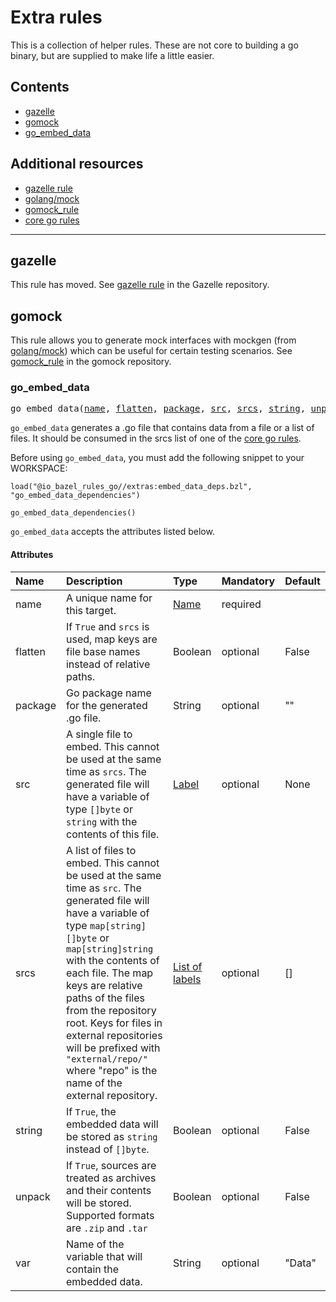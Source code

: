<!-- Generated with Stardoc: http://skydoc.bazel.build -->


  [gazelle rule]: https://github.com/bazelbuild/bazel-gazelle#bazel-rule
  [golang/mock]: https://github.com/golang/mock
  [gomock_rule]: https://github.com/jmhodges/bazel_gomock
  [core go rules]: core.md

# Extra rules

This is a collection of helper rules. These are not core to building a go binary, but are supplied
to make life a little easier.

## Contents
- [gazelle](#gazelle)
- [gomock](#gomock)
- [go_embed_data](#go_embed_data)

## Additional resources
- [gazelle rule]
- [golang/mock]
- [gomock_rule]
- [core go rules]

------------------------------------------------------------------------

gazelle
-------

This rule has moved. See [gazelle rule] in the Gazelle repository.

gomock
------

This rule allows you to generate mock interfaces with mockgen (from [golang/mock]) which can be useful for certain testing scenarios. See [gomock_rule] in the gomock repository.





<a id="#go_embed_data"></a>

### go_embed_data

<pre>
go_embed_data(<a href="#go_embed_data-name">name</a>, <a href="#go_embed_data-flatten">flatten</a>, <a href="#go_embed_data-package">package</a>, <a href="#go_embed_data-src">src</a>, <a href="#go_embed_data-srcs">srcs</a>, <a href="#go_embed_data-string">string</a>, <a href="#go_embed_data-unpack">unpack</a>, <a href="#go_embed_data-var">var</a>)
</pre>

`go_embed_data` generates a .go file that contains data from a file or a
list of files. It should be consumed in the srcs list of one of the
[core go rules].

Before using `go_embed_data`, you must add the following snippet to your
WORKSPACE:

``` bzl
load("@io_bazel_rules_go//extras:embed_data_deps.bzl", "go_embed_data_dependencies")

go_embed_data_dependencies()
```

`go_embed_data` accepts the attributes listed below.


#### **Attributes**


| Name  | Description | Type | Mandatory | Default |
| :------------- | :------------- | :------------- | :------------- | :------------- |
| <a id="go_embed_data-name"></a>name |  A unique name for this target.   | <a href="https://bazel.build/docs/build-ref.html#name">Name</a> | required |  |
| <a id="go_embed_data-flatten"></a>flatten |  If <code>True</code> and <code>srcs</code> is used, map keys are file base names instead of relative paths.   | Boolean | optional | False |
| <a id="go_embed_data-package"></a>package |  Go package name for the generated .go file.   | String | optional | "" |
| <a id="go_embed_data-src"></a>src |  A single file to embed. This cannot be used at the same time as <code>srcs</code>.             The generated file will have a variable of type <code>[]byte</code> or <code>string</code> with the contents of this file.   | <a href="https://bazel.build/docs/build-ref.html#labels">Label</a> | optional | None |
| <a id="go_embed_data-srcs"></a>srcs |  A list of files to embed. This cannot be used at the same time as <code>src</code>.             The generated file will have a variable of type <code>map[string][]byte</code> or <code>map[string]string</code> with the contents             of each file. The map keys are relative paths of the files from the repository root. Keys for files in external             repositories will be prefixed with <code>"external/repo/"</code> where "repo" is the name of the external repository.   | <a href="https://bazel.build/docs/build-ref.html#labels">List of labels</a> | optional | [] |
| <a id="go_embed_data-string"></a>string |  If <code>True</code>, the embedded data will be stored as <code>string</code> instead of <code>[]byte</code>.   | Boolean | optional | False |
| <a id="go_embed_data-unpack"></a>unpack |  If <code>True</code>, sources are treated as archives and their contents will be stored. Supported formats are <code>.zip</code> and <code>.tar</code>   | Boolean | optional | False |
| <a id="go_embed_data-var"></a>var |  Name of the variable that will contain the embedded data.   | String | optional | "Data" |


